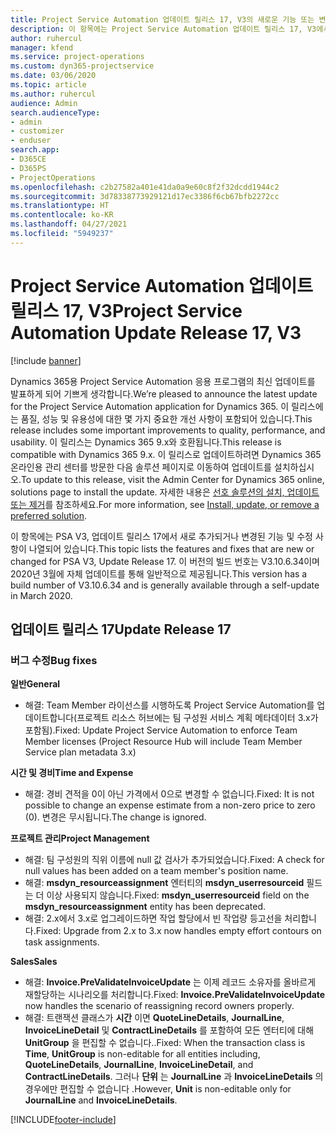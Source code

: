 ```yaml
---
title: Project Service Automation 업데이트 릴리스 17, V3의 새로운 기능 또는 변경된 기능
description: 이 항목에는 Project Service Automation 업데이트 릴리스 17, V3에서 사용할 수 있는 기능 및 수정 사항이 나열되어 있습니다.
author: ruhercul
manager: kfend
ms.service: project-operations
ms.custom: dyn365-projectservice
ms.date: 03/06/2020
ms.topic: article
ms.author: ruhercul
audience: Admin
search.audienceType:
- admin
- customizer
- enduser
search.app:
- D365CE
- D365PS
- ProjectOperations
ms.openlocfilehash: c2b27582a401e41da0a9e60c8f2f32dcdd1944c2
ms.sourcegitcommit: 3d78338773929121d17ec3386f6cb67bfb2272cc
ms.translationtype: HT
ms.contentlocale: ko-KR
ms.lasthandoff: 04/27/2021
ms.locfileid: "5949237"
---
```

# <a name="project-service-automation-update-release-17-v3"></a><span data-ttu-id="3fdc2-103">Project Service Automation 업데이트 릴리스 17, V3</span><span class="sxs-lookup"><span data-stu-id="3fdc2-103">Project Service Automation Update Release 17, V3</span></span>

[!include [banner](../includes/psa-now-project-operations.md)]

<span data-ttu-id="3fdc2-104">Dynamics 365용 Project Service Automation 응용 프로그램의 최신 업데이트를 발표하게 되어 기쁘게 생각합니다.</span><span class="sxs-lookup"><span data-stu-id="3fdc2-104">We’re pleased to announce the latest update for the Project Service Automation application for Dynamics 365.</span></span> <span data-ttu-id="3fdc2-105">이 릴리스에는 품질, 성능 및 유용성에 대한 몇 가지 중요한 개선 사항이 포함되어 있습니다.</span><span class="sxs-lookup"><span data-stu-id="3fdc2-105">This release includes some important improvements to quality, performance, and usability.</span></span>  <span data-ttu-id="3fdc2-106">이 릴리스는 Dynamics 365 9.x와 호환됩니다.</span><span class="sxs-lookup"><span data-stu-id="3fdc2-106">This release is compatible with Dynamics 365 9.x.</span></span> <span data-ttu-id="3fdc2-107">이 릴리스로 업데이트하려면 Dynamics 365 온라인용 관리 센터를 방문한 다음 솔루션 페이지로 이동하여 업데이트를 설치하십시오.</span><span class="sxs-lookup"><span data-stu-id="3fdc2-107">To update to this release, visit the Admin Center for Dynamics 365 online, solutions page to install the update.</span></span> <span data-ttu-id="3fdc2-108">자세한 내용은 [선호 솔루션의 설치, 업데이트 또는 제거](/power-platform/admin/install-remove-preferred-solution)를 참조하세요.</span><span class="sxs-lookup"><span data-stu-id="3fdc2-108">For more information, see [Install, update, or remove a preferred solution](/power-platform/admin/install-remove-preferred-solution).</span></span>

<span data-ttu-id="3fdc2-109">이 항목에는 PSA V3, 업데이트 릴리스 17에서 새로 추가되거나 변경된 기능 및 수정 사항이 나열되어 있습니다.</span><span class="sxs-lookup"><span data-stu-id="3fdc2-109">This topic lists the features and fixes that are new or changed for PSA V3, Update Release 17.</span></span> <span data-ttu-id="3fdc2-110">이 버전의 빌드 번호는 V3.10.6.34이며 2020년 3월에 자체 업데이트를 통해 일반적으로 제공됩니다.</span><span class="sxs-lookup"><span data-stu-id="3fdc2-110">This version has a build number of V3.10.6.34 and is generally available through a self-update in March 2020.</span></span>


## <a name="update-release-17"></a><span data-ttu-id="3fdc2-111">업데이트 릴리스 17</span><span class="sxs-lookup"><span data-stu-id="3fdc2-111">Update Release 17</span></span>

### <a name="bug-fixes"></a><span data-ttu-id="3fdc2-112">버그 수정</span><span class="sxs-lookup"><span data-stu-id="3fdc2-112">Bug fixes</span></span>

<span data-ttu-id="3fdc2-113">**일반**</span><span class="sxs-lookup"><span data-stu-id="3fdc2-113">**General**</span></span>

- <span data-ttu-id="3fdc2-114">해결: Team Member 라이선스를 시행하도록 Project Service Automation를 업데이트합니다(프로젝트 리소스 허브에는 팀 구성원 서비스 계획 메타데이터 3.x가 포함됨).</span><span class="sxs-lookup"><span data-stu-id="3fdc2-114">Fixed: Update Project Service Automation to enforce Team Member licenses (Project Resource Hub will include Team Member Service plan metadata 3.x)</span></span>
 
<span data-ttu-id="3fdc2-115">**시간 및 경비**</span><span class="sxs-lookup"><span data-stu-id="3fdc2-115">**Time and Expense**</span></span>

- <span data-ttu-id="3fdc2-116">해결: 경비 견적을 0이 아닌 가격에서 0으로 변경할 수 없습니다.</span><span class="sxs-lookup"><span data-stu-id="3fdc2-116">Fixed: It is not possible to change an expense estimate from a non-zero price to zero (0).</span></span> <span data-ttu-id="3fdc2-117">변경은 무시됩니다.</span><span class="sxs-lookup"><span data-stu-id="3fdc2-117">The change is ignored.</span></span>

<span data-ttu-id="3fdc2-118">**프로젝트 관리**</span><span class="sxs-lookup"><span data-stu-id="3fdc2-118">**Project Management**</span></span>

- <span data-ttu-id="3fdc2-119">해결: 팀 구성원의 직위 이름에 null 값 검사가 추가되었습니다.</span><span class="sxs-lookup"><span data-stu-id="3fdc2-119">Fixed: A check for null values has been added on a team member's position name.</span></span>
- <span data-ttu-id="3fdc2-120">해결: **msdyn_resourceassignment** 엔터티의 **msdyn_userresourceid** 필드는 더 이상 사용되지 않습니다.</span><span class="sxs-lookup"><span data-stu-id="3fdc2-120">Fixed: **msdyn_userresourceid** field on the **msdyn_resourceassignment** entity has been deprecated.</span></span>
- <span data-ttu-id="3fdc2-121">해결: 2.x에서 3.x로 업그레이드하면 작업 할당에서 빈 작업량 등고선을 처리합니다.</span><span class="sxs-lookup"><span data-stu-id="3fdc2-121">Fixed: Upgrade from 2.x to 3.x now handles empty effort contours on task assignments.</span></span>

<span data-ttu-id="3fdc2-122">**Sales**</span><span class="sxs-lookup"><span data-stu-id="3fdc2-122">**Sales**</span></span>

- <span data-ttu-id="3fdc2-123">해결: **Invoice.PreValidateInvoiceUpdate** 는 이제 레코드 소유자를 올바르게 재할당하는 시나리오를 처리합니다.</span><span class="sxs-lookup"><span data-stu-id="3fdc2-123">Fixed: **Invoice.PreValidateInvoiceUpdate** now handles the scenario of reassigning record owners properly.</span></span>
- <span data-ttu-id="3fdc2-124">해결: 트랜잭션 클래스가 **시간** 이면 **QuoteLineDetails**, **JournalLine**, **InvoiceLineDetail** 및 **ContractLineDetails** 를 포함하여 모든 엔터티에 대해 **UnitGroup** 을 편집할 수 없습니다..</span><span class="sxs-lookup"><span data-stu-id="3fdc2-124">Fixed: When the transaction class is **Time**, **UnitGroup** is non-editable for all entities including, **QuoteLineDetails**, **JournalLine**, **InvoiceLineDetail**, and **ContractLineDetails**.</span></span> <span data-ttu-id="3fdc2-125">그러나 **단위** 는 **JournalLine** 과 **InvoiceLineDetails** 의 경우에만 편집할 수 없습니다 .</span><span class="sxs-lookup"><span data-stu-id="3fdc2-125">However, **Unit** is non-editable only for **JournalLine** and **InvoiceLineDetails**.</span></span>




[!INCLUDE[footer-include](../includes/footer-banner.md)]